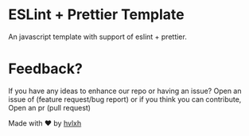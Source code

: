 # ESLint + Prettier Template

An javascript template with support of eslint + prettier.

# Feedback?

If you have any ideas to enhance our repo or having an issue? Open an issue of (feature request/bug report) or if you think you can contribute, Open an pr (pull request)

Made with ❤ by [hvlxh](https://github.com/hvlxh)
